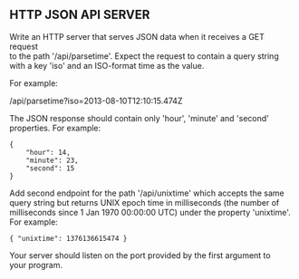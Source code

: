 ## HTTP JSON API SERVER

Write an HTTP server that serves JSON data when it receives a GET request  
to the path '/api/parsetime'. Expect the request to contain a query string  
with a key 'iso' and an ISO-format time as the value.  

For example:  

/api/parsetime?iso=2013-08-10T12:10:15.474Z  

The JSON response should contain only 'hour', 'minute' and 'second'  
properties. For example:  

    {  
        "hour": 14,  
        "minute": 23,  
        "second": 15  
    }  

Add second endpoint for the path '/api/unixtime' which accepts the same  
query string but returns UNIX epoch time in milliseconds (the number of  
milliseconds since 1 Jan 1970 00:00:00 UTC) under the property 'unixtime'.  
For example:  

    { "unixtime": 1376136615474 }  

Your server should listen on the port provided by the first argument to  
your program.  